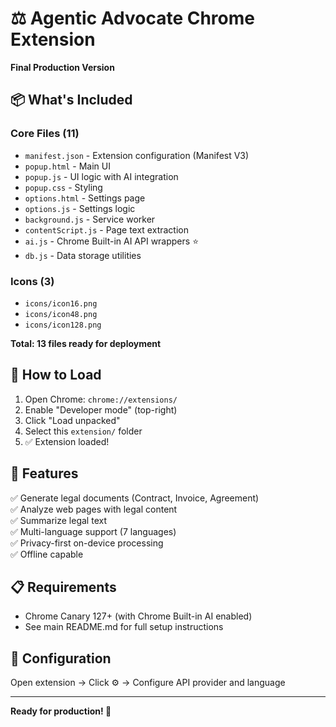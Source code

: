 # ⚖️ Agentic Advocate Chrome Extension

**Final Production Version**

## 📦 What's Included

### Core Files (11)
- `manifest.json` - Extension configuration (Manifest V3)
- `popup.html` - Main UI
- `popup.js` - UI logic with AI integration
- `popup.css` - Styling
- `options.html` - Settings page
- `options.js` - Settings logic
- `background.js` - Service worker
- `contentScript.js` - Page text extraction
- `ai.js` - Chrome Built-in AI API wrappers ⭐
- `db.js` - Data storage utilities

### Icons (3)
- `icons/icon16.png`
- `icons/icon48.png`
- `icons/icon128.png`

**Total: 13 files ready for deployment**

## 🚀 How to Load

1. Open Chrome: `chrome://extensions/`
2. Enable "Developer mode" (top-right)
3. Click "Load unpacked"
4. Select this `extension/` folder
5. ✅ Extension loaded!

## 🎯 Features

✅ Generate legal documents (Contract, Invoice, Agreement)  
✅ Analyze web pages with legal content  
✅ Summarize legal text  
✅ Multi-language support (7 languages)  
✅ Privacy-first on-device processing  
✅ Offline capable  

## 📋 Requirements

- Chrome Canary 127+ (with Chrome Built-in AI enabled)
- See main README.md for full setup instructions

## 🔧 Configuration

Open extension → Click ⚙️ → Configure API provider and language

---

**Ready for production! 🎉**

